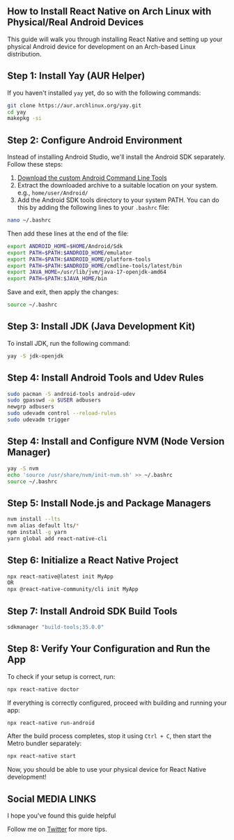  ## How to Install React Native on Arch Linux with Physical/Real Android Devices 

This guide will walk you through installing React Native and setting up your physical Android device for development on an Arch-based Linux distribution.

## Step 1: Install Yay (AUR Helper)
If you haven't installed `yay` yet, do so with the following commands:
```sh
git clone https://aur.archlinux.org/yay.git
cd yay
makepkg -si
```

## Step 2: Configure Android Environment
Instead of installing Android Studio, we'll install the Android SDK separately. Follow these steps:

1. [Download the custom Android Command Line Tools](https://github.com/1xrohit/Setup-ReactNative-on-Ubuntu-without-Android-Studio/releases/download/AndroidSDK/Android.zip)
2. Extract the downloaded archive to a suitable location on your system. e.g., `home/user/Android/`
3. Add the Android SDK tools directory to your system PATH. You can do this by adding the following lines to your `.bashrc` file:

```sh
nano ~/.bashrc
```

Then add these lines at the end of the file:

```sh
export ANDROID_HOME=$HOME/Android/Sdk
export PATH=$PATH:$ANDROID_HOME/emulator
export PATH=$PATH:$ANDROID_HOME/platform-tools
export PATH=$PATH:$ANDROID_HOME/cmdline-tools/latest/bin
export JAVA_HOME=/usr/lib/jvm/java-17-openjdk-amd64
export PATH=$PATH:$JAVA_HOME/bin
```

Save and exit, then apply the changes:
```sh
source ~/.bashrc
```

## Step 3: Install JDK (Java Development Kit)
To install JDK, run the following command:
```sh
yay -S jdk-openjdk
```

## Step 4: Install Android Tools and Udev Rules
```sh
sudo pacman -S android-tools android-udev 
sudo gpasswd -a $USER adbusers
newgrp adbusers 
sudo udevadm control --reload-rules
sudo udevadm trigger
```

## Step 4: Install and Configure NVM (Node Version Manager)
```sh
yay -S nvm
echo 'source /usr/share/nvm/init-nvm.sh' >> ~/.bashrc
source ~/.bashrc
```

## Step 5: Install Node.js and Package Managers
```sh
nvm install --lts
nvm alias default lts/*
npm install -g yarn
yarn global add react-native-cli
```

## Step 6: Initialize a React Native Project
```sh
npx react-native@latest init MyApp
OR
npx @react-native-community/cli init MyApp
```

## Step 7: Install Android SDK Build Tools
```sh
sdkmanager "build-tools;35.0.0"
```

## Step 8: Verify Your Configuration and Run the App
To check if your setup is correct, run:
```sh
npx react-native doctor
```
If everything is correctly configured, proceed with building and running your app:
```sh
npx react-native run-android
```
After the build process completes, stop it using `Ctrl + C`, then start the Metro bundler separately:
```sh
npx react-native start
```

Now, you should be able to use your physical device for React Native development!

## Social MEDIA LINKS
I hope you've found this guide helpful

Follow me on [Twitter](https://x.com/1xrohit) for more tips.

